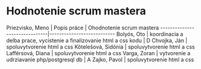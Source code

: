# Hodnotenie scrum mastera

Priezvisko, Meno | Popis práce | Ohodnotenie scrum mastera
-------------------------------|---------------------------
Bolyós, Oto | koordinacia a delba prace, vycistenie a finalizovanie html a css kodu | D
Chvojka, Ján | spoluvytvorenie html a css
Kõtelešová, Sidónia | spoluvytvorenie html a css
Lafférsová, Diana | spoluvytvorenie html a css
Varga, Zoran | vytvorenie a udrziavanie php/postgresql db | A
Zajko, Pavol | spoluvytvorenie html a css
